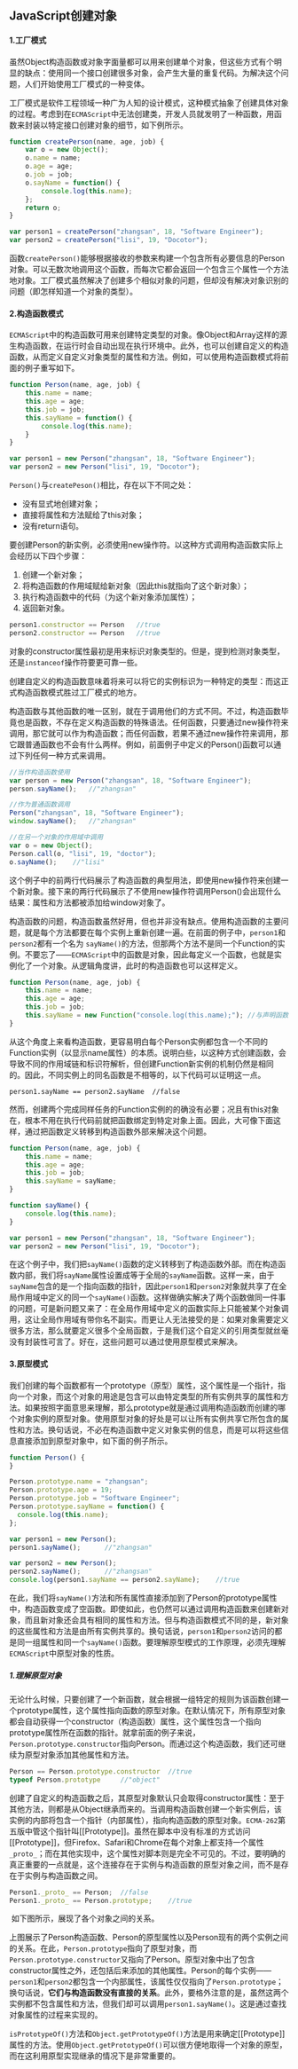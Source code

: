 ## JavaScript创建对象

#### 1.工厂模式

​		虽然Object构造函数或对象字面量都可以用来创建单个对象，但这些方式有个明显的缺点：使用同一个接口创建很多对象，会产生大量的重复代码。为解决这个问题，人们开始使用工厂模式的一种变体。

​		工厂模式是软件工程领域一种广为人知的设计模式，这种模式抽象了创建具体对象的过程。考虑到在`ECMAScript`中无法创建类，开发人员就发明了一种函数，用函数来封装以特定接口创建对象的细节，如下例所示。

```js
function createPerson(name, age, job) {
	var o = new Object();
	o.name = name;
	o.age = age;
	o.job = job;
	o.sayName = function() {
		console.log(this.name);
	};
	return o;
}

var person1 = createPerson("zhangsan", 18, "Software Engineer");
var person2 = createPerson("lisi", 19, "Docotor");
```

​		函数`createPerson()`能够根据接收的参数来构建一个包含所有必要信息的Person对象。可以无数次地调用这个函数，而每次它都会返回一个包含三个属性一个方法地对象。工厂模式虽然解决了创建多个相似对象的问题，但却没有解决对象识别的问题（即怎样知道一个对象的类型）。



#### 2.构造函数模式

​		`ECMAScript`中的构造函数可用来创建特定类型的对象。像Object和Array这样的源生构造函数，在运行时会自动出现在执行环境中。此外，也可以创建自定义的构造函数，从而定义自定义对象类型的属性和方法。例如，可以使用构造函数模式将前面的例子重写如下。

```js
function Person(name, age, job) {
	this.name = name;
	this.age = age;
	this.job = job;
	this.sayName = function() {
		console.log(this.name);
	}
}

var person1 = new Person("zhangsan", 18, "Software Engineer");
var person2 = new Person("lisi", 19, "Docotor");
```

`Person()`与`createPeson()`相比，存在以下不同之处：

- 没有显式地创建对象；
- 直接将属性和方法赋给了this对象；
- 没有return语句。



​    要创建Person的新实例，必须使用new操作符。以这种方式调用构造函数实际上会经历以下四个步骤：

1. 创建一个新对象；
2. 将构造函数的作用域赋给新对象（因此this就指向了这个新对象）；
3. 执行构造函数中的代码（为这个新对象添加属性）；
4. 返回新对象。		

```js
person1.constructor == Person	//true
person2.constructor == Person	//true
```

​		对象的constructor属性最初是用来标识对象类型的。但是，提到检测对象类型，还是`instanceof`操作符要更可靠一些。

​		创建自定义的构造函数意味着将来可以将它的实例标识为一种特定的类型：而这正式构造函数模式胜过工厂模式的地方。



​		构造函数与其他函数的唯一区别，就在于调用他们的方式不同。不过，构造函数毕竟也是函数，不存在定义构造函数的特殊语法。任何函数，只要通过new操作符来调用，那它就可以作为构造函数；而任何函数，若果不通过new操作符来调用，那它跟普通函数也不会有什么两样。例如，前面例子中定义的Person()函数可以通过下列任何一种方式来调用。

```js
//当作构造函数使用
var person = new Person("zhangsan", 18, "Software Engineer");
person.sayName();	//"zhangsan"

//作为普通函数调用
Person("zhangsan", 18, "Software Engineer");
window.sayName();	//"zhangsan"

//在另一个对象的作用域中调用
var o = new Object();
Person.call(o, "lisi", 19, "doctor");
o.sayName();	//"lisi"
```

​		这个例子中的前两行代码展示了构造函数的典型用法，即使用new操作符来创建一个新对象。接下来的两行代码展示了不使用new操作符调用Person()会出现什么结果：属性和方法都被添加给window对象了。



​		构造函数的问题，构造函数虽然好用，但也并非没有缺点。使用构造函数的主要问题，就是每个方法都要在每个实例上重新创建一遍。在前面的例子中，`person1`和`person2`都有一个名为	`sayName()`的方法，但那两个方法不是同一个Function的实例。不要忘了——`ECMAScript`中的函数是对象，因此每定义一个函数，也就是实例化了一个对象。从逻辑角度讲，此时的构造函数也可以这样定义。

```js
function Person(name, age, job) {
	this.name = name;
	this.age = age;
	this.job = job;
	this.sayName = new Function("console.log(this.name);");	//与声明函数在逻辑上是等价的
}
```

​		从这个角度上来看构造函数，更容易明白每个Person实例都包含一个不同的Function实例（以显示name属性）的本质。说明白些，以这种方式创建函数，会导致不同的作用域链和标识符解析，但创建Function新实例的机制仍然是相同的。因此，不同实例上的同名函数是不相等的，以下代码可以证明这一点。

```
person1.sayName == person2.sayName	//false
```

​		然而，创建两个完成同样任务的Function实例的的确没有必要；况且有this对象在，根本不用在执行代码前就把函数绑定到特定对象上面。因此，大可像下面这样，通过把函数定义转移到构造函数外部来解决这个问题。

```js
function Person(name, age, job) {
	this.name = name;
	this.age = age;
	this.job = job;
	this.sayName = sayName;
}

function sayName() {
    console.log(this.name);
}

var person1 = new Person("zhangsan", 18, "Software Engineer");
var person2 = new Person("lisi", 19, "Docotor");
```

​		在这个例子中，我们把`sayName()`函数的定义转移到了构造函数外部。而在构造函数内部，我们将`sayName`属性设置成等于全局的`sayName`函数。这样一来，由于`sayName`包含的是一个指向函数的指针，因此`person1`和`person2`对象就共享了在全局作用域中定义的同一个`sayName()`函数。这样做确实解决了两个函数做同一件事的问题，可是新问题又来了：在全局作用域中定义的函数实际上只能被某个对象调用，这让全局作用域有带你名不副实。而更让人无法接受的是：如果对象需要定义很多方法，那么就要定义很多个全局函数，于是我们这个自定义的引用类型就丝毫没有封装性可言了。好在，这些问题可以通过使用原型模式来解决。



#### 3.原型模式

​		我们创建的每个函数都有一个prototype（原型）属性，这个属性是一个指针，指向一个对象，而这个对象的用途是包含可以由特定类型的所有实例共享的属性和方法。如果按照字面意思来理解，那么prototype就是通过调用构造函数而创建的哪个对象实例的原型对象。使用原型对象的好处是可以让所有实例共享它所包含的属性和方法。换句话说，不必在构造函数中定义对象实例的信息，而是可以将这些信息直接添加到原型对象中，如下面的例子所示。

```js
function Person() {
}

Person.prototype.name = "zhangsan";
Person.prototype.age = 19;
Person.prototype.job = "Software Engineer";
Person.prototype.sayName = function() {
  console.log(this.name);  
};

var person1 = new Person();
person1.sayName();		//"zhangsan"

var person2 = new Person();
person2.sayName();		//"zhangsan"
console.log(person1.sayName == person2.sayName);	//true
```

​		在此，我们将`sayName()`方法和所有属性直接添加到了Person的prototype属性中，构造函数变成了空函数。即使如此，也仍然可以通过调用构造函数来创建新对象，而且新对象还会具有相同的属性和方法。但与构造函数模式不同的是，新对象的这些属性和方法是由所有实例共享的。换句话说，`person1`和`person2`访问的都是同一组属性和同一个`sayName()`函数。要理解原型模式的工作原理，必须先理解`ECMAScript`中原型对象的性质。

##### 		1.理解原型对象

​		无论什么时候，只要创建了一个新函数，就会根据一组特定的规则为该函数创建一个prototype属性，这个属性指向函数的原型对象。在默认情况下，所有原型对象都会自动获得一个constructor（构造函数）属性，这个属性包含一个指向prototype属性所在函数的指针。就拿前面的例子来说，`Person.prototype.constructor`指向Person。而通过这个构造函数，我们还可继续为原型对象添加其他属性和方法。

```js
Person == Person.prototype.constructor	//true
typeof Person.prototype		//"object"
```

​		创建了自定义的构造函数之后，其原型对象默认只会取得constructor属性：至于其他方法，则都是从Object继承而来的。当调用构造函数创建一个新实例后，该实例的内部将包含一个指针（内部属性），指向构造函数的原型对象。`ECMA-262`第五版中管这个指针叫[[Prototype]]。虽然在脚本中没有标准的方式访问[[Prototype]]，但Firefox、Safari和Chrome在每个对象上都支持一个属性`_proto_`；而在其他实现中，这个属性对脚本则是完全不可见的。不过，要明确的真正重要的一点就是，这个连接存在于实例与构造函数的原型对象之间，而不是存在于实例与构造函数之间。

```js
Person1._proto_ == Person;	//false
Person1._proto_ == Person.prototype;	//true
```

​		如下图所示，展现了各个对象之间的关系。



​		上图展示了Person构造函数、Person的原型属性以及Person现有的两个实例之间的关系。在此，`Person.prototype`指向了原型对象，而`Person.prototype.constructor`又指向了Person。原型对象中出了包含constructor属性之外，还包括后来添加的其他属性。Person的每个实例——`person1`和`person2`都包含一个内部属性，该属性仅仅指向了`Person.prototype`；换句话说，**它们与构造函数没有直接的关系**。此外，要格外注意的是，虽然这两个实例都不包含属性和方法，但我们却可以调用`person1.sayName()`。这是通过查找对象属性的过程来实现的。

​		`isPrototypeOf()`方法和`Object.getPrototypeOf()`方法是用来确定[[Prototype]]属性的方法。使用`Object.getPrototypeOf()`可以很方便地取得一个对象的原型，而在这利用原型实现继承的情况下是非常重要的。	